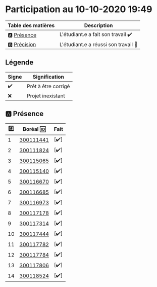 # Participation au 10-10-2020 19:49

| Table des matières            | Description                                             |
|-------------------------------|---------------------------------------------------------|
| :a: [Présence](#a-présence)   | L'étudiant.e a fait son travail    :heavy_check_mark:   |
| :b: [Précision](#b-précision) | L'étudiant.e a réussi son travail  :tada:               |

## Légende

| Signe              | Signification                 |
|--------------------|-------------------------------|
| :heavy_check_mark: | Prêt à être corrigé           |
| :x:                | Projet inexistant             |

## :a: Présence

|:hash:| Boréal :id:                | Fait               |
|------|----------------------------|--------------------|
| 1 | [300111441](../300111441/README.md) | [:heavy_check_mark:] |
| 2 | [300111824](../300111824/README.md) | [:heavy_check_mark:] |
| 3 | [300115065](../300115065/README.md) | [:heavy_check_mark:] |
| 4 | [300115140](../300115140/README.md) | [:heavy_check_mark:] |
| 5 | [300116670](../300116670/README.md) | [:heavy_check_mark:] |
| 6 | [300116685](../300116685/README.md) | [:heavy_check_mark:] |
| 7 | [300116973](../300116973/README.md) | [:heavy_check_mark:] |
| 8 | [300117178](../300117178/README.md) | [:heavy_check_mark:] |
| 9 | [300117314](../300117314/README.md) | [:heavy_check_mark:] |
| 10 | [300117444](../300117444/README.md) | [:heavy_check_mark:] |
| 11 | [300117782](../300117782/README.md) | [:heavy_check_mark:] |
| 12 | [300117784](../300117784/README.md) | [:heavy_check_mark:] |
| 13 | [300117806](../300117806/README.md) | [:heavy_check_mark:] |
| 14 | [300118524](../300118524/README.md) | [:heavy_check_mark:] |
